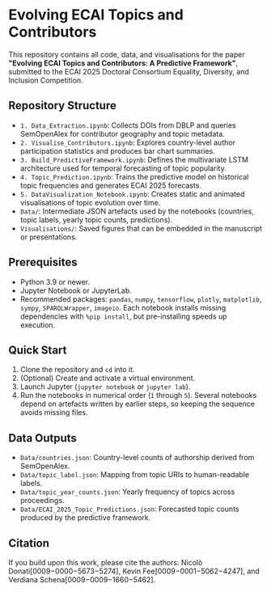 # Evolving ECAI Topics and Contributors

This repository contains all code, data, and visualisations for the paper **"Evolving ECAI Topics and Contributors: A Predictive Framework"**, submitted to the ECAI 2025 Doctoral Consortium Equality, Diversity, and Inclusion Competition.

## Repository Structure
- `1. Data_Extraction.ipynb`: Collects DOIs from DBLP and queries SemOpenAlex for contributor geography and topic metadata.
- `2. Visualise_Contributors.ipynb`: Explores country-level author participation statistics and produces bar chart summaries.
- `3. Build_PredictiveFramework.ipynb`: Defines the multivariate LSTM architecture used for temporal forecasting of topic popularity.
- `4. Topic_Prediction.ipynb`: Trains the predictive model on historical topic frequencies and generates ECAI 2025 forecasts.
- `5. DataVisualization_Notebook.ipynb`: Creates static and animated visualisations of topic evolution over time.
- `Data/`: Intermediate JSON artefacts used by the notebooks (countries, topic labels, yearly topic counts, predictions).
- `Visualisations/`: Saved figures that can be embedded in the manuscript or presentations.

## Prerequisites
- Python 3.9 or newer.
- Jupyter Notebook or JupyterLab.
- Recommended packages: `pandas`, `numpy`, `tensorflow`, `plotly`, `matplotlib`, `sympy`, `SPARQLWrapper`, `imageio`. Each notebook installs missing dependencies with `%pip install`, but pre-installing speeds up execution.

## Quick Start
1. Clone the repository and `cd` into it.
2. (Optional) Create and activate a virtual environment.
3. Launch Jupyter (`jupyter notebook` or `jupyter lab`).
4. Run the notebooks in numerical order (`1` through `5`). Several notebooks depend on artefacts written by earlier steps, so keeping the sequence avoids missing files.

## Data Outputs
- `Data/countries.json`: Country-level counts of authorship derived from SemOpenAlex.
- `Data/topic_label.json`: Mapping from topic URIs to human-readable labels.
- `Data/topic_year_counts.json`: Yearly frequency of topics across proceedings.
- `Data/ECAI_2025_Topic_Predictions.json`: Forecasted topic counts produced by the predictive framework.

## Citation
If you build upon this work, please cite the authors: Nicolò Donati[0009−0000−5673−5274], Kevin Fee[0009−0001−5062−4247], and
Verdiana Schena[0009−0009−1660−5462].
